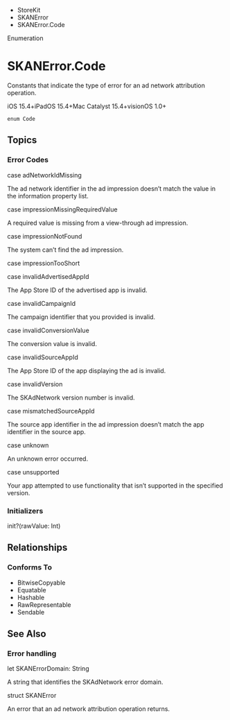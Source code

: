 

- StoreKit
- SKANError
-  SKANError.Code 

Enumeration

# SKANError.Code

Constants that indicate the type of error for an ad network attribution operation.

iOS 15.4+iPadOS 15.4+Mac Catalyst 15.4+visionOS 1.0+

``` source
enum Code
```

## Topics

### Error Codes

case adNetworkIdMissing

The ad network identifier in the ad impression doesn’t match the value in the information property list.

case impressionMissingRequiredValue

A required value is missing from a view-through ad impression.

case impressionNotFound

The system can’t find the ad impression.

case impressionTooShort

case invalidAdvertisedAppId

The App Store ID of the advertised app is invalid.

case invalidCampaignId

The campaign identifier that you provided is invalid.

case invalidConversionValue

The conversion value is invalid.

case invalidSourceAppId

The App Store ID of the app displaying the ad is invalid.

case invalidVersion

The SKAdNetwork version number is invalid.

case mismatchedSourceAppId

The source app identifier in the ad impression doesn’t match the app identifier in the source app.

case unknown

An unknown error occurred.

case unsupported

Your app attempted to use functionality that isn’t supported in the specified version.

### Initializers

init?(rawValue: Int)

## Relationships

### Conforms To

- BitwiseCopyable
- Equatable
- Hashable
- RawRepresentable
- Sendable

## See Also

### Error handling

let SKANErrorDomain: String

A string that identifies the SKAdNetwork error domain.

struct SKANError

An error that an ad network attribution operation returns.

